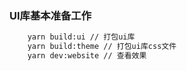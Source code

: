 <!--
 * @Author       : eug yyh3531@163.com
 * @Date         : 2022-10-28 15:51:52
 * @LastEditors  : eug yyh3531@163.com
 * @LastEditTime : 2022-10-28 15:53:30
 * @FilePath     : /rollup-ui-storeroom/README.md
 * @Description  : filename
 * 
 * Copyright (c) 2022 by eug yyh3531@163.com, All Rights Reserved. 
-->
### UI库基本准备工作

```bash
    yarn build:ui // 打包ui库
    yarn build:theme // 打包ui库css文件
    yarn dev:website // 查看效果
```